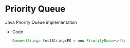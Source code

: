 # Priority Queue

Java Priority Queue implementation



*   Code

    ```java
    Queue<String> testStringsPQ = new PriorityQueue<>();        
    ```
